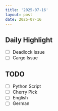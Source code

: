 ```yaml
---
title: '2025-07-16'
layout: post
date: 2025-07-16
---
```


**Daily Highlight**
---

- [ ] Deadlock Issue
- [ ] Cargo Issue

**TODO**
---

- [ ] Python Script
- [ ] Cherry Pick
- [ ] English
- [ ] German

